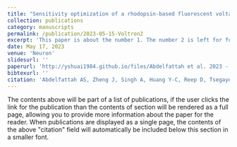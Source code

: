 ```yaml
---
title: "Sensitivity optimization of a rhodopsin-based fluorescent voltage indicator"
collection: publications
category: manuscripts
permalink: /publication/2023-05-15-Voltron2
excerpt: 'This paper is about the number 1. The number 2 is left for future work.'
date: May 17, 2023
venue: 'Neuron'
slidesurl: ''
paperurl: 'http://yshuai1984.github.io/files/Abdelfattah et al. 2023 - Sensitivity optimization of a rhodopsin-based fluorescent voltage indicator.pdf'
bibtexurl: ''
citation: 'Abdelfattah AS, Zheng J, Singh A, Huang Y-C, Reep D, Tsegaye G, Tsang A, Arthur BJ, Rehorova M, Olson CVL, Shuai Y, Zhang L, Fu T-M, Milkie DE, Moya MV, Weber TD, Lemire AL, Baker CA, Falco N, Zheng Q, Grimm JB, Yip MC, Walpita D, Chase M, Campagnola L, Murphy GJ, Wong AM, Forest CR, Mertz J, Economo MN, Turner GC, Koyama M, Lin B-J, Betzig E, Novak O, Lavis LD, Svoboda K, Korff W, Chen T-W, Schreiter ER, Hasseman JP, Kolb I. 2023. Sensitivity optimization of a rhodopsin-based fluorescent voltage indicator. Neuron 111:1547–1563.e9.'
---
```

The contents above will be part of a list of publications, if the user clicks the link for the publication than the contents of section will be rendered as a full page, allowing you to provide more information about the paper for the reader. When publications are displayed as a single page, the contents of the above "citation" field will automatically be included below this section in a smaller font.
